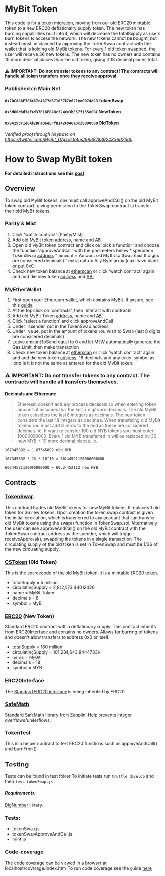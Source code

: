 # MyBit Token
This code is for a token migration, moving from our old ERC20 mintable token to a new ERC20 deflationairy supply token. The new token has burning capabilities built into it, which will decrease the totalSupply as users burn tokens to access the network. The new tokens cannot be bought, but instead must be claimed by approving the TokenSwap contract with the wallet that is holding old MyBit tokens. For every 1 old token swapped, the user will receive 36 new tokens. The new token has no owners and contains 10 more decimal places than the old token, giving it 18 decimal places total. 


#### ⚠️ IMPORTANT: Do not transfer tokens to any contract! The contracts will handle all token transfers once they receive approval. 

### Published on Main Net

#### `0x7DC8A6E706dA7c4A77d3710F7B7e621ee0074dC3` TokenSwap
#### `0x5d60d8d7eF6d37E16EBABc324de3bE57f135e0BC` NewToken
#### `0x94298F1e0Ab2DFaD6eEFfB1426846a3c29D98090` OldToken

*Verified proof through Keybase on https://twitter.com/MyBit_DApp/status/993879392433602560*

# How to Swap MyBit token

#### For detailed instructions see this [post](https://medium.com/mybit-dapp/before-you-begin-take-a-deep-breath-and-relax-3820e9c8ca03)

## Overview
To swap old MyBit tokens, one must call approveAndCall() on the old MyBit token contract, giving permission to the TokenSwap contract to transfer their old MyBit tokens. 


### Parity & Mist
  1. Click 'watch contract' (Parity/Mist)
  2. Add old MyBit token [address](https://raw.githubusercontent.com/MyBitFoundation/MyBitToken/master/address/OldToken), name and [ABI](https://raw.githubusercontent.com/MyBitFoundation/MyBitToken/master/abis/OldToken.json)
  3. Open old MyBit token contract and click on 'pick a function' and choose the function 'approveAndCall' with the parameters below
    * spender = TokenSwap [address](https://github.com/MyBitFoundation/MyBitToken/blob/master/address/TokenSwap)
    * amount = Amount old MyBit to Swap (last 8 digits are considered decimals)
    * extra data = Any Byte array (can leave blank or put 0x0)
  4. Check new token balance at [etherscan](https://etherscan.io/token/0x5d60d8d7ef6d37e16ebabc324de3be57f135e0bc#readContract) or click 'watch contract' again and add the new token [address](https://github.com/MyBitFoundation/MyBitToken/blob/master/address/NewToken) and [ABI](https://raw.githubusercontent.com/MyBitFoundation/MyBitToken/master/abis/NewToken.json)


### MyEtherWallet 
  1. First open your Ethereum wallet, which contains MyBit. If unsure, see this [guide](https://www.cryptocompare.com/wallets/guides/how-to-use-myetherwallet/)
  2. At the top click on 'contracts', then 'interact with contracts'
  3. Add old MyBit Token [address](https://raw.githubusercontent.com/MyBitFoundation/MyBitToken/master/address/OldToken), name and [ABI](https://raw.githubusercontent.com/MyBitFoundation/MyBitToken/master/abis/OldToken.json)
  4. Click 'select a function' and click approveAndCall
  5. Under _spender, put in the TokenSwap [address](https://github.com/MyBitFoundation/MyBitToken/blob/master/address/TokenSwap)
  6. Under _value, put in the amount of tokens you wish to Swap (last 8 digits are considered decimals)
  7. Leave amountToSend equal to 0 and let MEW automatically generate the Gas Limit, then make transaction
  8. Check new token balance at [etherscan](https://etherscan.io/token/0x5d60d8d7ef6d37e16ebabc324de3be57f135e0bc#readContract) or click 'watch contract' again and add the new token [address](https://github.com/MyBitFoundation/MyBitToken/blob/master/address/NewToken), 18 decimals and any token symbol as long is it is not the same as entered for the old MyBit token. 



### ⚠ IMPORTANT: Do not transfer tokens to any contract. The contracts will handle all transfers themselves. 

#### Decimals and Ethereum: 

 >Ethereum doesn't actually process decimals so when entering token amounts it assumes that the last x digits are decimals. The old MyBit token considers the last 8 integers as decimals. The new token considers the last 18 integers as decimals. When transfering old MyBit tokens you must add 8 zeros to the end as these are considered decimals. ie. If want to transfer 100 old MYB tokens you must enter 10000000000.
 Every 1 old MYB transferred in will be replaced by 36 new MYB + 10 more decimal places. ie. 

`167345892 = 1.67345892 old MYB`
 
`167345892 * 36 * 10^10 = 60244521120000000000`

`60244521120000000000 = 60.24452112 new MYB` 

## Contracts

### [TokenSwap](https://etherscan.io/address/0x7DC8A6E706dA7c4A77d3710F7B7e621ee0074dC3)

This contract trades old MyBit tokens for new MyBit tokens. It replaces 1 old token for 36 new tokens. Upon creation the token swap contract is given the initial circulation, which is transferred to any account that can transfer old MyBit tokens using the swap() function in TokenSwap.sol. Alternatively the user can use approveAndCall() on the old MyBit contract with the TokenSwap contract address as the spender, which will trigger receiveApproval(), swapping the tokens in a single transaction.  The circulating supply of the old token is set in TokenSwap and must be 1/36 of the new circulating supply. 

### [CSToken](https://etherscan.io/address/0x94298f1e0ab2dfad6eeffb1426846a3c29d98090#code) (Old Token)
This is the sourcecode of the old MyBit token. It is a mintable ERC20 token. 

* totalSupply = 5 million
* circulatingSupply = 2,812,073.44012426
* name = MyBit Token
* decimals = 8
* symbol = MyB


### [ERC20](https://etherscan.io/address/0x5d60d8d7eF6d37E16EBABc324de3bE57f135e0BC#code) (New Token)
Standard ERC20 contract with a deflationary supply. This contract inherits from ERC20Interface and contains no owners. Allows for burning of tokens and doesn't allow transfers to address 0x0 or itself. 
  
* totalSupply = 180 million
* circulatingSupply = 101,234,643.84447336
* name = MyBit 
* decimals = 18
* symbol = MYB

### ERC20Interface 
The [Standard ERC20 interface](https://github.com/ethereum/EIPs/blob/master/EIPS/eip-20.md) is being inherited by ERC20.

### [SafeMath](https://github.com/OpenZeppelin/zeppelin-solidity/blob/master/contracts/math/SafeMath.sol)
Standard SafeMath library from Zepplin. Help prevents integer overflows/underflows.

### TokenTest 
This is a helper contract to test ERC20 functions such as approveAndCall() and burnFrom()

## Testing
Tests can be found in test folder
To initiate tests run `truffle develop` and then `test tokenSwap.js`

##### Requirements:
 [BigNumber](https://github.com/MikeMcl/bignumber.js/) library.

### Tests:

* tokenSwap.js 
* tokenSwapApproveAndCall.js
* mint.js


### Code-coverage
The code coverage can be viewed in a browser at localhost/coverage/index.html 
To run code coverage see the guide [here](https://github.com/sc-forks/solidity-coverage) 


